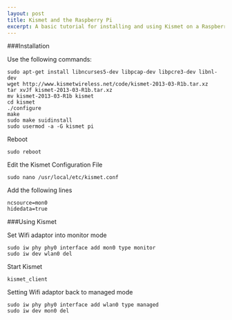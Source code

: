 ```yaml
---
layout: post
title: Kismet and the Raspberry Pi
excerpt: A basic tutorial for installing and using Kismet on a Raspberry Pi.
---
```

###Installation

Use the following commands:

	sudo apt-get install libncurses5-dev libpcap-dev libpcre3-dev libnl-dev
	wget http://www.kismetwireless.net/code/kismet-2013-03-R1b.tar.xz
	tar xvJf kismet-2013-03-R1b.tar.xz
	mv kismet-2013-03-R1b kismet
	cd kismet
	./configure
	make
	sudo make suidinstall
	sudo usermod -a -G kismet pi

Reboot

	sudo reboot
		
Edit the Kismet Configuration File

	sudo nano /usr/local/etc/kismet.conf 
		
Add the following lines

	ncsource=mon0
	hidedata=true
		
###Using Kismet

Set Wifi adaptor into monitor mode

	sudo iw phy phy0 interface add mon0 type monitor
	sudo iw dev wlan0 del
		
Start Kismet

	kismet_client
	
Setting Wifi adaptor back to managed mode

	sudo iw phy phy0 interface add wlan0 type managed
	sudo iw dev mon0 del
		
